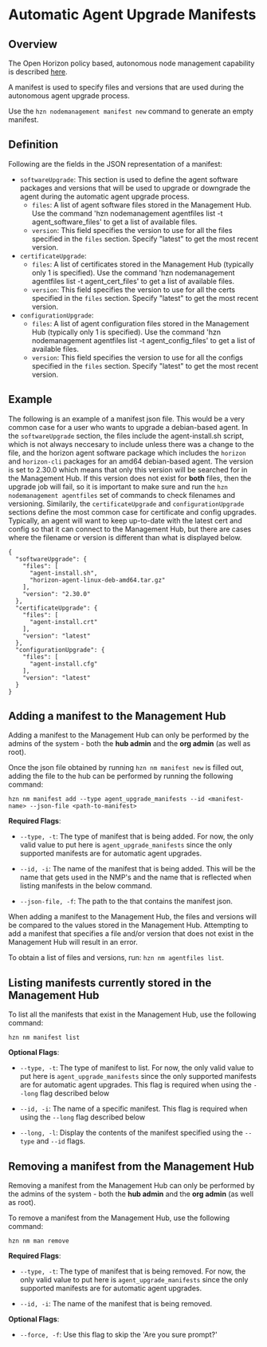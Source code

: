 # Automatic Agent Upgrade Manifests

## Overview
The Open Horizon policy based, autonomous node management capability is described [here](./node_management.md). 

A manifest is used to specify files and versions that are used during the autonomous agent upgrade process. 

Use the `hzn nodemanagement manifest new` command to generate an empty manifest. 

## Definition

Following are the fields in the JSON representation of a manifest:

* `softwareUpgrade`: This section is used to define the agent software packages and versions that will be used to upgrade or downgrade the agent during the automatic agent upgrade process.
    * `files`: A list of agent software files stored in the Management Hub. Use the command 'hzn nodemanagement agentfiles list -t agent_software_files' to get a list of available files.
    * `version`: This field specifies the version to use for all the files specified in the `files` section. Specify "latest" to get the most recent version.
* `certificateUpgrade`:
    * `files`: A list of certificates stored in the Management Hub (typically only 1 is specified). Use the command 'hzn nodemanagement agentfiles list -t agent_cert_files' to get a list of available files.
    * `version`: This field specifies the version to use for all the certs specified in the `files` section. Specify "latest" to get the most recent version.
* `configurationUpgrade`:
    * `files`: A list of agent configuration files stored in the Management Hub (typically only 1 is specified). Use the command 'hzn nodemanagement agentfiles list -t agent_config_files' to get a list of available files.
    * `version`: This field specifies the version to use for all the configs specified in the `files` section. Specify "latest" to get the most recent version.

## Example

The following is an example of a manifest json file. This would be a very common case for a user who wants to upgrade a debian-based agent. In the `softwareUpgrade` section, the files include the agent-install.sh script, which is not always neccesary to include unless there was a change to the file, and the horizon agent software package which includes the `horizon` and `horizon-cli` packages for an amd64 debian-based agent. The version is set to 2.30.0 which means that only this version will be searched for in the Management Hub. If this version does not exist for **both** files, then the upgrade job will fail, so it is important to make sure and run the `hzn nodemanagement agentfiles` set of commands to check filenames and versioning. Similarily, the `certificateUpgrade` and `configurationUpgrade` sections define the most common case for certificate and config upgrades. Typically, an agent will want to keep up-to-date with the latest cert and config so that it can connect to the Management Hub, but there are cases where the filename or version is different than what is displayed below.

```
{
  "softwareUpgrade": {
    "files": [
      "agent-install.sh",
      "horizon-agent-linux-deb-amd64.tar.gz"
    ],
    "version": "2.30.0"
  },
  "certificateUpgrade": {
    "files": [
      "agent-install.crt"
    ],
    "version": "latest"
  },
  "configurationUpgrade": {
    "files": [
      "agent-install.cfg"
    ],
    "version": "latest"
  }
}
```

## Adding a manifest to the Management Hub
Adding a manifest to the Management Hub can only be performed by the admins of the system - both the **hub admin** and the **org admin** (as well as root).

Once the json file obtained by running `hzn nm manifest new` is filled out, adding the file to the hub can be performed by running the following command:

```
hzn nm manifest add --type agent_upgrade_manifests --id <manifest-name> --json-file <path-to-manifest>
```

**Required Flags**:  
 * `--type, -t`: The type of manifest that is being added. For now, the only valid value to put here is `agent_upgrade_manifests` since the only supported manifests are for automatic agent upgrades.

 * `--id, -i`: The name of the manifest that is being added. This will be the name that gets used in the NMP's and the name that is reflected when listing manifests in the below command.

 * `--json-file, -f`: The path to the that contains the manifest json.

 When adding a manifest to the Management Hub, the files and versions will be compared to the values stored in the Management Hub. Attempting to add a manifest that specifies a file and/or version that does not exist in the Management Hub will result in an error.

 To obtain a list of files and versions, run: `hzn nm agentfiles list`.

## Listing manifests currently stored in the Management Hub
To list all the manifests that exist in the Management Hub, use the following command:
```
hzn nm manifest list 
```

**Optional Flags**:  
 * `--type, -t`: The type of manifest to list. For now, the only valid value to put here is `agent_upgrade_manifests` since the only supported manifests are for automatic agent upgrades. This flag is required when using the `--long` flag described below

 * `--id, -i`: The name of a specific manifest. This flag is required when using the `--long` flag described below

 * `--long, -l`: Display the contents of the manifest specified using the `--type` and `--id` flags.

## Removing a manifest from the Management Hub
Removing a manifest from the Management Hub can only be performed by the admins of the system - both the **hub admin** and the **org admin** (as well as root).

To remove a manifest from the Management Hub, use the following command:
```
hzn nm man remove
```

**Required Flags**:  
 * `--type, -t`: The type of manifest that is being removed. For now, the only valid value to put here is `agent_upgrade_manifests` since the only supported manifests are for automatic agent upgrades.

 * `--id, -i`: The name of the manifest that is being removed.
 
**Optional Flags**:  
 * `--force, -f`: Use this flag to skip the 'Are you sure prompt?'